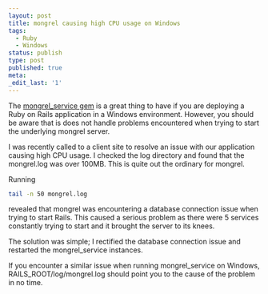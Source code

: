 ```yaml
---
layout: post
title: mongrel causing high CPU usage on Windows
tags:
  - Ruby
  - Windows
status: publish
type: post
published: true
meta:
_edit_last: '1'
---
```


The [mongrel_service gem](http://rubygems.org/gems/mongrel_service)
is a great thing to have if you are deploying a Ruby on Rails application in a Windows environment.
However, you should be aware that is does not handle problems encountered when trying to start the
underlying mongrel server.

I was recently called to a client site to resolve an issue with our
application causing high CPU usage. I checked the log directory and
found that the mongrel.log was over 100MB. This is quite out the ordinary for mongrel.

Running
``` bash
tail -n 50 mongrel.log
```
revealed that mongrel was encountering a database connection issue when trying to start Rails.
This caused a serious problem as there were 5  services constantly trying to start and it
brought the server to its  knees.

The solution was simple; I rectified the database connection issue and restarted the mongrel_service instances.

If you encounter a similar issue when running mongrel_service on Windows,
RAILS_ROOT/log/mongrel.log should point you to the cause of the problem in no time.

